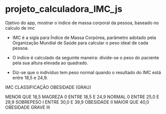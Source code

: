 # projeto_calculadora_IMC_js
Ojetivo do app, mostrar  o indice de massa corporal da pessoa, baseado no calculo de imc

- IMC é a sigla para Índice de Massa Corpórea, parâmetro adotado pela Organização Mundial de Saúde para calcular o peso ideal de cada pessoa.

- O índice é calculado da seguinte maneira: divide-se o peso do paciente pela sua altura elevada ao quadrado.
- Diz-se que o indivíduo tem peso normal quando o resultado do IMC está entre 18,5 e 24,9.

IMC	CLASSIFICAÇÃO	OBESIDADE (GRAU)

 MENOR QUE 18,5	MAGREZA	0
 ENTRE 18,5 E 24,9	NORMAL	0
 ENTRE 25,0 E 29,9	SOBREPESO	I
 ENTRE 30,0 E 39,9	OBESIDADE	II
 MAIOR QUE 40,0	OBESIDADE GRAVE	III
 
